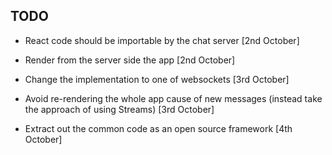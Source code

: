 TODO
----

* React code should be importable by the chat server [2nd October]
* Render from the server side the app [2nd October]
* Change the implementation to one of websockets [3rd October]
* Avoid re-rendering the whole app cause of new messages (instead take the approach of using Streams) [3rd October]

* Extract out the common code as an open source framework [4th October]
